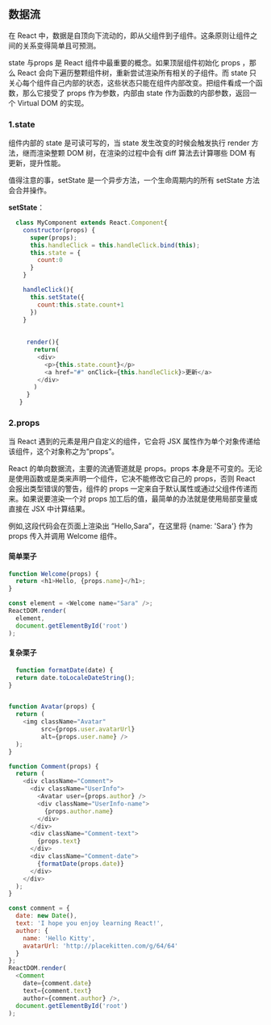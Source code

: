 ## 数据流

在 React 中，数据是自顶向下流动的，即从父组件到子组件。这条原则让组件之间的关系变得简单且可预测。

state  与props 是 React 组件中最重要的概念。如果顶层组件初始化 props ，那么 React 会向下遍历整颗组件树，重新尝试渲染所有相关的子组件。而 state 只关心每个组件自己内部的状态，这些状态只能在组件内部改变。把组件看成一个函数，那么它接受了 props 作为参数，内部由 state 作为函数的内部参数，返回一个 Virtual DOM 的实现。

### 1.state

组件内部的 state 是可读可写的，当 state 发生改变的时候会触发执行 render 方法，继而渲染整颗 DOM 树，在渲染的过程中会有 diff 算法去计算哪些 DOM 有更新，提升性能。

值得注意的事，setState 是一个异步方法，一个生命周期内的所有 setState 方法会合并操作。

**setState**：

````js
  class MyComponent extends React.Component{
    constructor(props) {
      super(props);
      this.handleClick = this.handleClick.bind(this);
      this.state = {
        count:0
      }
    }

    handleClick(){
      this.setState({
        count:this.state.count+1
      })
    }
    
  
     render(){
       return(
        <div>
          <p>{this.state.count}</p>
          <a href="#" onClick={this.handleClick}>更新</a>
        </div>
       )
     }
   }
````
### 2.props

当 React 遇到的元素是用户自定义的组件，它会将 JSX 属性作为单个对象传递给该组件，这个对象称之为“props”。

React 的单向数据流，主要的流通管道就是 props。props 本身是不可变的。无论是使用函数或是类来声明一个组件，它决不能修改它自己的 props，否则 React 会报出类型错误的警告，组件的 props 一定来自于默认属性或通过父组件传递而来。如果说要渲染一个对 props 加工后的值，最简单的办法就是使用局部变量或直接在 JSX 中计算结果。

例如,这段代码会在页面上渲染出 ”Hello,Sara”，在这里将 {name: 'Sara'} 作为 props 传入并调用 Welcome 组件。

#### 简单栗子

````js
function Welcome(props) {
  return <h1>Hello, {props.name}</h1>;
}

const element = <Welcome name="Sara" />;
ReactDOM.render(
  element,
  document.getElementById('root')
);
````
#### 复杂栗子

````js
  function formatDate(date) {
  return date.toLocaleDateString();
}


function Avatar(props) {
  return (
    <img className="Avatar"
         src={props.user.avatarUrl}
         alt={props.user.name} />
  );
}

function Comment(props) {
  return (
    <div className="Comment">
      <div className="UserInfo">
        <Avatar user={props.author} />
        <div className="UserInfo-name">
          {props.author.name}
        </div>
      </div>
      <div className="Comment-text">
        {props.text}
      </div>
      <div className="Comment-date">
        {formatDate(props.date)}
      </div>
    </div>
  );
}

const comment = {
  date: new Date(),
  text: 'I hope you enjoy learning React!',
  author: {
    name: 'Hello Kitty',
    avatarUrl: 'http://placekitten.com/g/64/64'
  }
};
ReactDOM.render(
  <Comment
    date={comment.date}
    text={comment.text}
    author={comment.author} />,
  document.getElementById('root')
);
````